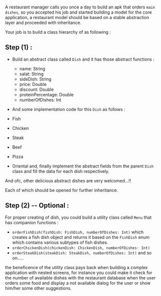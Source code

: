 A restaurant manager calls you once a day to build an apk that orders `main dishes`, so you accepted his job and started building a model for the core application,
a restaurant model should be based on a stable abstraction layer and proceeded with inheritance.

Your job is to build a class hierarchy of as following : 

## Step (1) :

- Build an abstract class called `Dish` and it has those abstract functions : 
  - name: String
  - salat: String
  - sideDish: String
  - price: Double
  - discount: Double
  - proteinPercentage: Double
  - numberOfDishes: Int
  
 - And some implementation code for this `Dish` as follows : 
  - Fish
  - Chicken
  - Steak
  - Beef
  - Pizza
  - Oriental
and, finally implement the abstract fields from the parent `Dish` class and fill the data for each dish respectively.

And ofc, other delicious abstract dishes are very welcomed...!!

Each of which should be opened for further inheritance.

## Step (2) -- Optional :

For proper creating of dish, you could build a utility class called `Menu` that has companion functions : 

- `orderFishDish(fishDish: FishDish, numberOfDishes: Int)` which creates a fish dish object and returns it based on the `FishDish` enum which contains various subtypes of fish dishes.
- `orderChickenDish(chickenDish: ChickenDish, numberOfDishes: Int)`
- `orderSteakDish(steakDish: SteakDish, numberOfDishes: Int)`
and so on.....

the beneficence of the utility class pays back when building a complex application with nested screens, for instance you could make it check for the 
number of available dishes with the restaurant database when the user orders some food and display a not available dialog for the user or show him/her 
some other suggestions.
